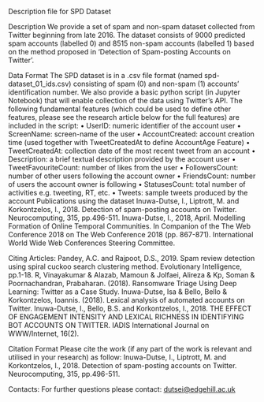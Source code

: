 Description file for SPD Dataset

Description
We provide a set of spam and non-spam dataset collected from Twitter beginning from late 2016.
The dataset consists of 9000 predicted spam accounts (labelled 0) and 8515 non-spam accounts (labelled 1) based on the method proposed in ‘Detection of Spam-posting Accounts on Twitter’.

Data Format
The SPD dataset is in a .csv file format (named spd-dataset_01_ids.csv) consisting of spam (0) and non-spam (1) accounts’ identification number. We also provide a basic python script (in Jupyter Notebook) that will enable collection of the data using Twitter’s API. The following fundamental features (which could be used to define other features, please see the research article below for the full features) are included in the script:
•	UserID: numeric identifier of the account user
•	ScreenName: screen-name of the user
•	AccountCreated: account creation time (used together with TweetCreatedAt to define AccountAge Feature)
•	TweetCreatedAt: collection date of the most recent tweet from an account
•	Description: a brief textual description provided by the account user
•	TweetFavouriteCount: number of likes from the user
•	FollowersCount: number of other users following the account owner
•	FriendsCount: number of users the account owner is following
•	StatusesCount: total number of activities e.g. tweeting, RT, etc.
•	Tweets: sample tweets produced by the account
Publications using the dataset
Inuwa-Dutse, I., Liptrott, M. and Korkontzelos, I., 2018. Detection of spam-posting accounts on Twitter. Neurocomputing, 315, pp.496-511.
Inuwa-Dutse, I., 2018, April. Modelling Formation of Online Temporal Communities. In Companion of the The Web Conference 2018 on The Web Conference 2018 (pp. 867-871). International World Wide Web Conferences Steering Committee.

Citing Articles:
Pandey, A.C. and Rajpoot, D.S., 2019. Spam review detection using spiral cuckoo search clustering method. Evolutionary Intelligence, pp.1-18.
R, Vinayakumar & Alazab, Mamoun & Jolfaei, Alireza & Kp, Soman & Poornachandran, Prabaharan. (2018). Ransomware Triage Using Deep Learning: Twitter as a Case Study.
Inuwa-Dutse, Isa & Bello, Bello & Korkontzelos, Ioannis. (2018). Lexical analysis of automated accounts on Twitter.
Inuwa-Dutse, I., Bello, B.S. and Korkontzelos, I., 2018. THE EFFECT OF ENGAGEMENT INTENSITY AND LEXICAL RICHNESS IN IDENTIFYING BOT ACCOUNTS ON TWITTER. IADIS International Journal on WWW/Internet, 16(2).

Citation Format
Please cite the work (if any part of the work is relevant and utilised in your research) as follow:
Inuwa-Dutse, I., Liptrott, M. and Korkontzelos, I., 2018. Detection of spam-posting accounts on Twitter. Neurocomputing, 315, pp.496-511.

Contacts: For further questions please contact: dutsei@edgehill.ac.uk

